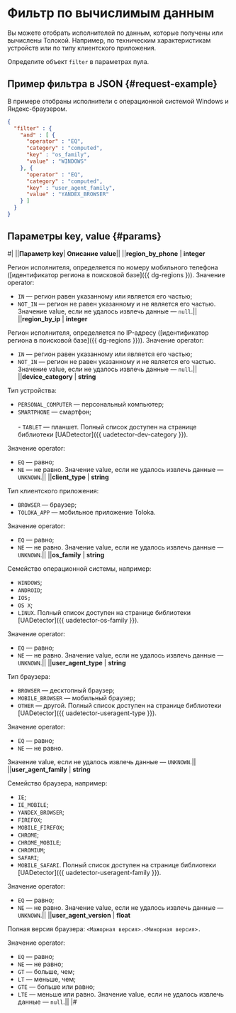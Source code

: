 # Фильтр по вычислимым данным

Вы можете отобрать исполнителей по данным, которые получены или вычислены Толокой. Например, по техническим характеристикам устройств или по типу клиентского приложения.

Определите объект `filter` в параметрах пула.

## Пример фильтра в JSON {#request-example}

В примере отобраны исполнители с операционной системой Windows и Яндекс-браузером.

```json
{
  "filter" : {
    "and" : [ {
      "operator" : "EQ",
      "category" : "computed",
      "key" : "os_family",
      "value" : "WINDOWS"
    }, {
      "operator" : "EQ",
      "category" : "computed",
      "key" : "user_agent_family",
      "value" : "YANDEX_BROWSER"
    } ]
  }
}
```

## Параметры key, value {#params}


#|
||**Параметр key**| **Описание value**||
||**region_by_phone** | **integer**

Регион исполнителя, определяется по номеру мобильного телефона ([идентификатор региона в поисковой базе]({{ dg-regions })).
Значение operator:
- `IN` — регион равен указанному или является его частью;
- `NOT_IN` — регион не равен указанному и не является его частью.
Значение value, если не удалось извлечь данные — `null`.||
||**region_by_ip** | **integer**

Регион исполнителя, определяется по IP-адресу ([идентификатор региона в поисковой базе]({{ dg-regions }})).
Значение operator:
- `IN` — регион равен указанному или является его частью;
- `NOT_IN` — регион не равен указанному и не является его частью.
Значение value, если не удалось извлечь данные — `null`.||
||**device_category** | **string**

Тип устройства:
- `PERSONAL_COMPUTER` — персональный компьютер;
- `SMARTPHONE` — смартфон;<br/>    <br/>- `TABLET` — планшет.
Полный список доступен на странице библиотеки [UADetector]({{ uadetector-dev-category }}).

Значение operator:
- `EQ` — равно;
- `NE` — не равно.
Значение value, если не удалось извлечь данные — `UNKNOWN`.||
||**client_type** | **string**

Тип клиентского приложения:
- `BROWSER` — браузер;
- `TOLOKA_APP` — мобильное приложение Toloka.

Значение operator:
- `EQ` — равно;
- `NE` — не равно.
Значение value, если не удалось извлечь данные — `UNKNOWN`.||
||**os_family** | **string**

Семейство операционной системы, например:
- `WINDOWS`;
- `ANDROID`;
- `IOS;`
- `OS X`;
- `LINUX`.
Полный список доступен на странице библиотеки [UADetector]({{ uadetector-os-family }}).

Значение operator:
- `EQ` — равно;
- `NE` — не равно.
Значение value, если не удалось извлечь данные — `UNKNOWN`.||
||**user_agent_type** | **string**

Тип браузера:
- `BROWSER` — десктопный браузер;
- `MOBILE_BROWSER` — мобильный браузер;
- `OTHER` — другой.
Полный список доступен на странице библиотеки [UADetector]({{ uadetector-useragent-type }}).

Значение operator:
- `EQ` — равно;
- `NE` — не равно.

Значение value, если не удалось извлечь данные — `UNKNOWN`.||
||**user_agent_family** | **string**

Семейство браузера, например:
- `IE`;
- `IE_MOBILE`;
- `YANDEX_BROWSER`;
- `FIREFOX`;
- `MOBILE_FIREFOX`;
- `CHROME`;
- `CHROME_MOBILE`;
- `CHROMIUM`;
- `SAFARI`;
- `MOBILE_SAFARI`.
Полный список доступен на странице библиотеки [UADetector]({{ uadetector-useragent-family }}).

Значение operator:
- `EQ` — равно;
- `NE` — не равно.
Значение value, если не удалось извлечь данные — `UNKNOWN`.||
||**user_agent_version** | **float**

Полная версия браузера: `<Мажорная версия>.<Минорная версия>.`

Значение operator:
- `EQ` — равно;
- `NE` — не равно;
- `GT` — больше, чем;
- `LT` — меньше, чем;
- `GTE` — больше или равно;
- `LTE` — меньше или равно.
Значение value, если не удалось извлечь данные — `null`.||
|#


